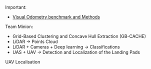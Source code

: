 




Important:
 - [Visual Odometry benchmark and Methods](https://www.cvlibs.net/datasets/kitti/eval_odometry.php)



Team Minion:
- Grid-Based Clustering and Concave Hull Extraction (GB-CACHE)
- LiDAR -> Points Cloud
- LiDAR + Cameras + Deep learning -> Classifications
- UAS + UAV -> Detection and Localization of the Landing Pads

UAV Localisation